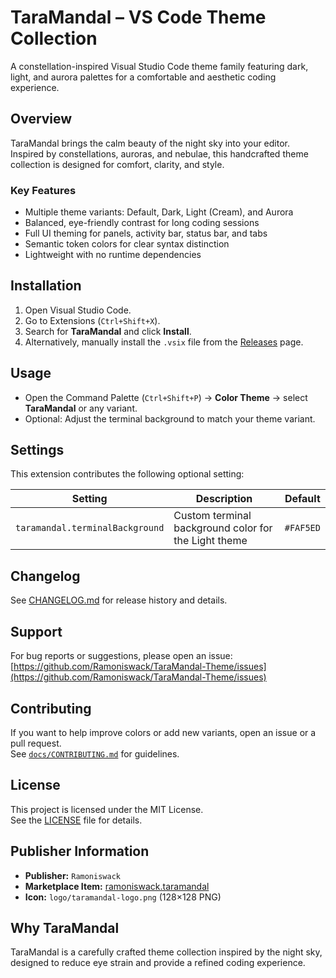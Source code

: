 # TaraMandal – VS Code Theme Collection

A constellation-inspired Visual Studio Code theme family featuring dark, light, and aurora palettes for a comfortable and aesthetic coding experience.

## Overview

TaraMandal brings the calm beauty of the night sky into your editor. Inspired by constellations, auroras, and nebulae, this handcrafted theme collection is designed for comfort, clarity, and style.

### Key Features
- Multiple theme variants: Default, Dark, Light (Cream), and Aurora
- Balanced, eye-friendly contrast for long coding sessions
- Full UI theming for panels, activity bar, status bar, and tabs
- Semantic token colors for clear syntax distinction
- Lightweight with no runtime dependencies

## Installation

1. Open Visual Studio Code.  
2. Go to Extensions (`Ctrl+Shift+X`).  
3. Search for **TaraMandal** and click **Install**.  
4. Alternatively, manually install the `.vsix` file from the [Releases](https://github.com/Ramoniswack/TaraMandal-Theme/releases) page.

## Usage

- Open the Command Palette (`Ctrl+Shift+P`) → **Color Theme** → select **TaraMandal** or any variant.  
- Optional: Adjust the terminal background to match your theme variant.

## Settings

This extension contributes the following optional setting:

| Setting | Description | Default |
|---------|-------------|---------|
| `taramandal.terminalBackground` | Custom terminal background color for the Light theme | `#FAF5ED` |

## Changelog

See [CHANGELOG.md](CHANGELOG.md) for release history and details.

## Support

For bug reports or suggestions, please open an issue:  
[https://github.com/Ramoniswack/TaraMandal-Theme/issues](https://github.com/Ramoniswack/TaraMandal-Theme/issues)

## Contributing

If you want to help improve colors or add new variants, open an issue or a pull request.  
See [`docs/CONTRIBUTING.md`](docs/CONTRIBUTING.md) for guidelines.

## License

This project is licensed under the MIT License.  
See the [LICENSE](LICENSE.txt) file for details.

## Publisher Information

- **Publisher:** `Ramoniswack`  
- **Marketplace Item:** [ramoniswack.taramandal](https://marketplace.visualstudio.com/items?itemName=ramoniswack.taramandal)  
- **Icon:** `logo/taramandal-logo.png` (128×128 PNG)

## Why TaraMandal

TaraMandal is a carefully crafted theme collection inspired by the night sky, designed to reduce eye strain and provide a refined coding experience.
